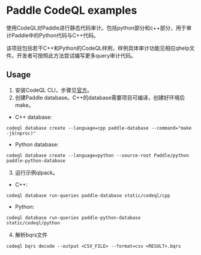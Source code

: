 # Paddle CodeQL examples

使用CodeQL对Paddle进行静态代码审计。包括python部分和c++部分，用于审计Paddle中的Python代码与C++代码。

该项目包括若干C++和Python的CodeQL样例，样例具体审计功能见相应qhelp文件。开发者可按照此方法尝试编写更多query审计代码。

## Usage

1. 安装CodeQL CLI，步骤见[官方](https://codeql.github.com/docs/codeql-cli/getting-started-with-the-codeql-cli/)。
2. 创建Paddle database。C++的database需要项目可编译，创建好环境后make。

- C++ database:

```shell
codeql database create --language=cpp paddle-database --command="make -j$(nproc)"
```

- Python database:

```shell
codeql database create --language=python --source-root Paddle/python paddle-python-database
```

3. 运行示例qlpack。

- C++:

```shell
codeql database run-queries paddle-database static/codeql/cpp
```

- Python:

```shell
codeql database run-queries paddle-python-database static/codeql/python
```

4. 解析bqrs文件

```shell
codeql bqrs decode --output <CSV_FILE> --format=csv <RESULT>.bqrs
```
